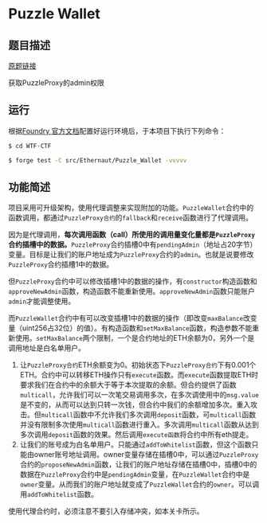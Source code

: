# Puzzle Wallet

## 题目描述

[原题链接](https://ethernaut.openzeppelin.com/level/0x4dF32584890A0026e56f7535d0f2C6486753624f)

获取PuzzleProxy的admin权限

## 运行

根据[Foundry 官方文档](https://getfoundry.sh/)配置好运行环境后，于本项目下执行下列命令：

```sh
$ cd WTF-CTF

$ forge test -C src/Ethernaut/Puzzle_Wallet -vvvvv
```

## 功能简述

项目采用可升级架构，使用代理调整来实现附加的功能。`PuzzleWallet`合约中的函数调用，都通过`PuzzleProxy合约`的`fallback`和`receive`函数进行了代理调用。

因为是代理调用，**每次调用函数（call）所使用的调用量变化量都是`PuzzleProxy`合约插槽中的数据。**`PuzzleProxy`合约插槽0中有`pendingAdmin`（地址占20字节）变量。目标是让我们的账户地址成为`PuzzleProxy`合约的`admin`。也就是说要修改`PuzzleProxy`合约插槽1中的数据。

但`PuzzleProxy`合约中可以修改插槽1中的数据的操作，有`constructor`构造函数和`approveNewAdmin`函数，构造函数不能重新使用。`approveNewAdmin`函数只能账户`admin`才能调整使用。

而`PuzzleWallet`合约中有可以改变插槽1中的数据的操作（即改变`maxBalance`改变量（uint256占32位）的值）。有构造函数和`setMaxBalance`函数，构造参数不能重新使用。`setMaxBalance`两个限制，一个是合约地址的ETH余额为0，另外一个是调用地址是白名单用户。

1. 让`PuzzleProxy合约`ETH余额变为0。初始状态下`PuzzleProxy合约`下有0.001个ETH。合约中可以转移ETH操作只有`execute`函数。而`execute`函数提取ETH时要求我们在合约中的余额大于等于本次提取的余额。但合约提供了函数`multicall`，允许我们可以一次笔交易调用多次，在多次调使用中的`msg.value`是不变的，从而可以达到只转一次钱，但合约中我们的余额增加多次。重入攻击。但`multicall`函数中不允许我们多次调用`deposit`函数，可`multicall`函数并没有限制多次使用`multicall`函数进行重入。多次调用`multicall`函数从达到多次调用`deposit`函数的效果。然后调用`execute函数`将合约中所有eth提走。
2. 让我们的账号成为白名单用户。只能通过`addToWhitelist`函数，但这个函数只能由owner账号地址调用。owner变量存储在插槽0中，可以通过`PuzzleProxy`合约的`proposeNewAdmin`函数，让我们的账户地址存储在插槽0中，插槽0中的数据在`PuzzleProxy`合约中是`pendingAdmin`变量，在`PuzzleWallet`合约中是`owner`变量。从而我们的账户地址就变成了`PuzzleWallet`合约的`owner`。可以调用`addToWhitelist`函数。

使用代理合约时，必须注意不要引入存储冲突，如本关卡所示。

